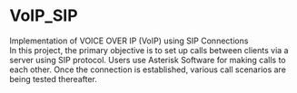 # VoIP_SIP
Implementation of VOICE OVER IP (VoIP) using SIP Connections              
In this project, the primary objective is to set up calls between clients via a server using SIP protocol.
Users use Asterisk Software for making calls to each other. 
Once the connection is established, various call scenarios are being tested thereafter.
